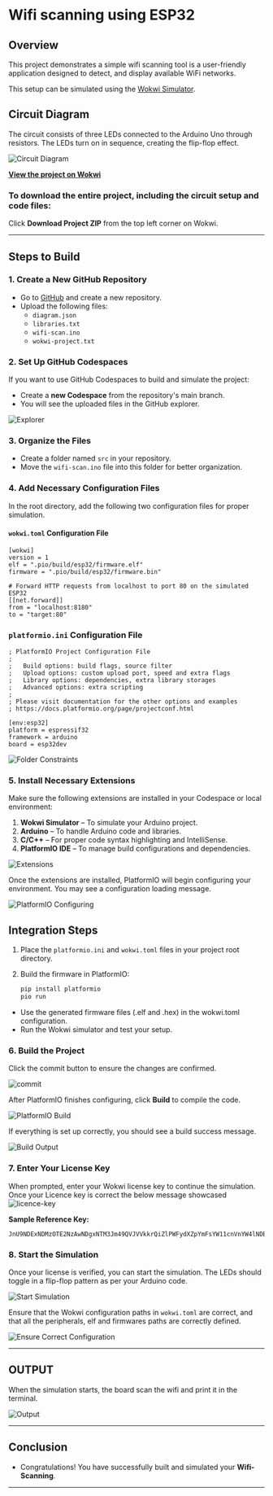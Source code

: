 # Wifi scanning using ESP32

## Overview
This project demonstrates a simple wifi scanning tool is a user-friendly application designed to detect, and display available WiFi networks.

This setup can be simulated using the [Wokwi Simulator](https://wokwi.com/projects/305569599398609473).

## Circuit Diagram

The circuit consists of three LEDs connected to the Arduino Uno through resistors. The LEDs turn on in sequence, creating the flip-flop effect.

![Circuit Diagram](https://github.com/Aruvi-B/wifi/blob/main/Images/circuit-diagram.png)

[**View the project on Wokwi**](https://wokwi.com/projects/305569599398609473)

### To download the entire project, including the circuit setup and code files:
Click **Download Project ZIP** from the top left corner on Wokwi.

---

## Steps to Build

### 1. Create a New GitHub Repository

- Go to [GitHub](https://github.com/) and create a new repository.
- Upload the following files:
  - `diagram.json`
  - `libraries.txt`
  - `wifi-scan.ino`
  - `wokwi-project.txt`

### 2. Set Up GitHub Codespaces

If you want to use GitHub Codespaces to build and simulate the project:

- Create a **new Codespace** from the repository's main branch.
- You will see the uploaded files in the GitHub explorer.

![Explorer](https://github.com/Aruvi-B/wifi/blob/main/Images/explorer.png)

### 3. Organize the Files

- Create a folder named `src` in your repository.
- Move the `wifi-scan.ino` file into this folder for better organization.

### 4. Add Necessary Configuration Files

In the root directory, add the following two configuration files for proper simulation.

#### `wokwi.toml` Configuration File

```
[wokwi]
version = 1
elf = ".pio/build/esp32/firmware.elf"
firmware = ".pio/build/esp32/firmware.bin"

# Forward HTTP requests from localhost to port 80 on the simulated ESP32
[[net.forward]]
from = "localhost:8180"
to = "target:80"
```

### `platformio.ini` Configuration File

```
; PlatformIO Project Configuration File
;
;   Build options: build flags, source filter
;   Upload options: custom upload port, speed and extra flags
;   Library options: dependencies, extra library storages
;   Advanced options: extra scripting
;
; Please visit documentation for the other options and examples
; https://docs.platformio.org/page/projectconf.html

[env:esp32]
platform = espressif32
framework = arduino
board = esp32dev
```
![Folder Constraints](https://github.com/Aruvi-B/wifi/blob/main/Images/explorer1.png  "Folder Constraints")

### 5. Install Necessary Extensions

Make sure the following extensions are installed in your Codespace or local environment:

1. **Wokwi Simulator** – To simulate your Arduino project.
2. **Arduino** – To handle Arduino code and libraries.
3. **C/C++** – For proper code syntax highlighting and IntelliSense.
4. **PlatformIO IDE** – To manage build configurations and dependencies.

![Extensions](https://github.com/Aruvi-B/wifi/blob/main/Images/extension.png?raw=true)

Once the extensions are installed, PlatformIO will begin configuring your environment. You may see a configuration loading message.

![PlatformIO Configuring](https://github.com/Aruvi-B/wifi/blob/main/Images/reload-platformio.png?raw=true)

## Integration Steps

1. Place the `platformio.ini` and `wokwi.toml` files in your project root directory.

2. Build the firmware in PlatformIO:
   ```bash
   pip install platformio
   pio run

- Use the generated firmware files (.elf and .hex) in the wokwi.toml configuration.
- Run the Wokwi simulator and test your setup.

### 6. Build the Project
Click the commit button to ensure the changes are confirmed.

![commit](https://github.com/Aruvi-B/wifi/blob/main/Images/commit.png?raw=true)

After PlatformIO finishes configuring, click **Build** to compile the code.

![PlatformIO Build](https://github.com/Aruvi-B/wifi/blob/main/Images/build.png?raw=true)

If everything is set up correctly, you should see a build success message.

![Build Output](https://github.com/Aruvi-B/wifi/blob/main/Images/build-output.png?raw=true)

### 7. Enter Your License Key

When prompted, enter your Wokwi license key to continue the simulation.
Once your Licence key is correct the below message showcased
![licence-key](https://github.com/Aruvi-B/wifi/blob/main/Images/licence-key.png?raw=true)

**Sample Reference Key:**
```
JnU9NDExNDMzOTE2NzAwNDgxNTM3Jm49QVJVVkkrQiZlPWFydXZpYmFsYW11cnVnYW4lNDBnbWFpbC5jb20meD0yMDI0MTIxOQDUGJjn9WS08KhQ1wqeo5hdL3e7YQBWpa2jQn5fFH5vC02cUWu561snpiR9XLkR_StBSXRv7j3DL34qMqmueEKSN3mG_P1QVlYK0UlhOScWEhgT1ZD3844r_S3IBcFKxAvg4fIbsX8388iPvgSCrBQNXzjxVS_Pk_PKUtc0eGsxY3pAfdNvl5MTMKuzIjneS8q3jYunrtkvMA30tCj_SZbCGj5eHJGlYkZ9IiSvAegqTkx2mBdDnhph0EyVVuYcITF9wEBAYKRQVisTNCtw_P8SSGZNcBZM4rCdeponWyQzYGzGu5_Sw3U51ZXB7_Sb0k7UAEncvYNuITgr85J_S2C3cwmG7r7z_SL

```

### 8. Start the Simulation

Once your license is verified, you can start the simulation. The LEDs should toggle in a flip-flop pattern as per your Arduino code.

![Start Simulation](https://github.com/Aruvi-B/wifi/blob/main/Images/start-simulation.png?raw=true)

Ensure that the Wokwi configuration paths in `wokwi.toml` are correct, and that all the peripherals, elf and firmwares paths are correctly defined.

![Ensure Correct Configuration](https://github.com/Aruvi-B/wifi/blob/main/Images/ensure.png?raw=true)

---

## OUTPUT

When the simulation starts, the board scan the wifi and print it in the terminal.

![Output](https://github.com/Aruvi-B/wifi/blob/main/Images/output.png?raw=true)

---

## Conclusion

- Congratulations! You have successfully built and simulated your **Wifi-Scanning**.
---
